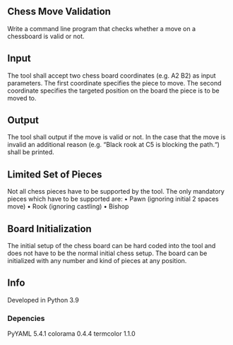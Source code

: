 ## Chess Move Validation 
Write a command line program that checks whether a move on a chessboard
is valid or not.

## Input
The tool shall accept two chess board coordinates (e.g. A2 B2) as input parameters. 
The first coordinate specifies the piece to move. 
The second coordinate specifies the targeted position on the board 
the piece is to be moved to.

## Output
The tool shall output if the move is valid or not.
In the case that the move is invalid an additional reason 
(e.g. “Black rook at C5 is blocking the path.“)
shall be printed.

## Limited Set of Pieces
Not all chess pieces have to be supported by the tool. 
The only mandatory pieces which have to be supported are:
•	Pawn (ignoring initial 2 spaces move)
•	Rook (ignoring castling)
•	Bishop

## Board Initialization
The initial setup of the chess board can be hard coded into the tool 
and does not have to be the normal initial chess setup. 
The board can be initialized with any number and kind of pieces at any position.

## Info
Developed in Python 3.9
### Depencies
PyYAML 5.4.1
colorama 0.4.4
termcolor 1.1.0
